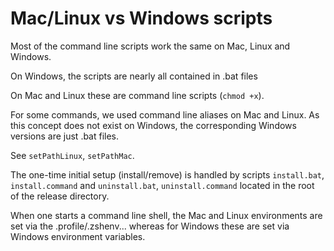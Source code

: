 # Mac/Linux vs Windows scripts

Most of the command line scripts work the same on Mac, Linux and Windows.

On Windows, the scripts are nearly all contained in .bat files

On Mac and Linux these are command line scripts (`chmod +x`).

For some commands, we used command line aliases on Mac and Linux. As this concept does not exist on Windows, the corresponding Windows versions are just .bat files.

See `setPathLinux`, `setPathMac`.

The one-time initial setup (install/remove) is handled by scripts `install.bat`, `install.command` and `uninstall.bat`, `uninstall.command` located in the root of the
release directory.

When one starts a command line shell, the Mac and Linux environments are set via the .profile/.zshenv... whereas for Windows these are set via Windows environment variables.

